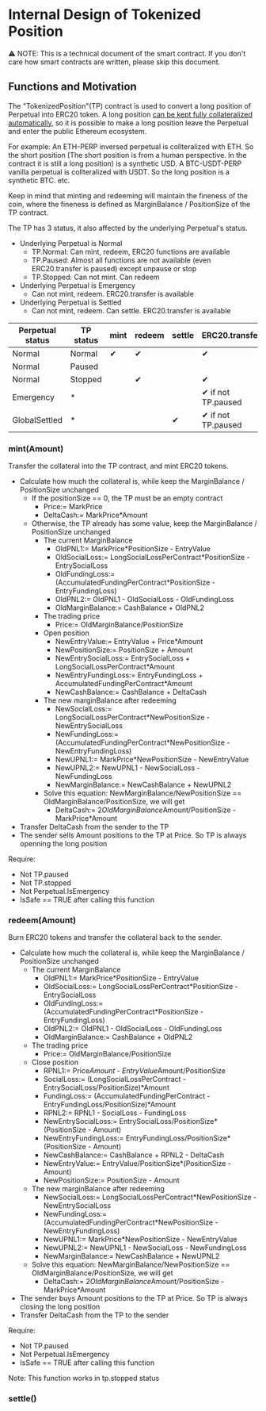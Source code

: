 # Internal Design of Tokenized Position

:warning: NOTE: This is a technical document of the smart contract. If you don't care how smart contracts are written, please skip this document.

## Functions and Motivation

The "TokenizedPosition"(TP) contract is used to convert a long position of Perpetual into ERC20 token. A long position [can be kept fully collateralized automatically](https://github.com/mcdexio/documents/blob/master/en/how-to-add-liquidity-to-amm.md), so it is possible to make a long position leave the Perpetual and enter the public Ethereum ecosystem.

For example: An ETH-PERP inversed perpetual is collteralized with ETH. So the short position (The short position is from a human perspective. In the contract it is still a long position) is a synthetic USD. A BTC-USDT-PERP vanilla perpetual is collteralized with USDT. So the long position is a synthetic BTC. etc.

Keep in mind that minting and redeeming will maintain the fineness of the coin, where the fineness is defined as MarginBalance / PositionSize of the TP contract.

The TP has 3 status, it also affected by the underlying Perpetual's status.

- Underlying Perpetual is Normal
  - TP.Normal: Can mint, redeem, ERC20 functions are available
  - TP.Paused: Almost all functions are not available (even ERC20.transfer is paused) except unpause or stop
  - TP.Stopped: Can not mint. Can redeem
- Underlying Perpetual is Emergency
  - Can not mint, redeem. ERC20.transfer is available
- Underlying Perpetual is Settled
  - Can not mint, redeem. Can settle. ERC20.transfer is available
  
| Perpetual status | TP status | mint | redeem | settle | ERC20.transfer |
|------------------|-----------|------|--------|--------|----------------|
| Normal           | Normal    | ✔    | ✔     |        | ✔              |
| Normal           | Paused    |      |        |        |                |
| Normal           | Stopped   |      | ✔      |        | ✔              |
| Emergency        | *         |      |         |        | ✔ if not TP.paused |
| GlobalSettled    | *         |      |         | ✔     | ✔ if not TP.paused |

### mint(Amount)

Transfer the collateral into the TP contract, and mint ERC20 tokens.

- Calculate how much the collateral is, while keep the MarginBalance / PositionSize unchanged
  - If the positionSize == 0, the TP must be an empty contract
    - Price:= MarkPrice
    - DeltaCash:= MarkPrice*Amount
  - Otherwise, the TP already has some value, keep the MarginBalance / PositionSize unchanged
    - The current MarginBalance
      - OldPNL1:= MarkPrice*PositionSize - EntryValue
      - OldSocialLoss:= LongSocialLossPerContract*PositionSize - EntrySocialLoss
      - OldFundingLoss:= (AccumulatedFundingPerContract*PositionSize - EntryFundingLoss)
      - OldPNL2:= OldPNL1 - OldSocialLoss - OldFundingLoss
      - OldMarginBalance:= CashBalance + OldPNL2
    - The trading price
      - Price:= OldMarginBalance/PositionSize
    - Open position
      - NewEntryValue:= EntryValue + Price*Amount
      - NewPositionSize:= PositionSize + Amount
      - NewEntrySocialLoss:= EntrySocialLoss + LongSocialLossPerContract*Amount
      - NewEntryFundingLoss:= EntryFundingLoss + AccumulatedFundingPerContract*Amount
      - NewCashBalance:= CashBalance + DeltaCash
    - The new marginBalance after redeeming
      - NewSocialLoss:= LongSocialLossPerContract*NewPositionSize - NewEntrySocialLoss
      - NewFundingLoss:= (AccumulatedFundingPerContract*NewPositionSize - NewEntryFundingLoss)
      - NewUPNL1:= MarkPrice*NewPositionSize - NewEntryValue
      - NewUPNL2:= NewUPNL1 - NewSocialLoss - NewFundingLoss
      - NewMarginBalance:= NewCashBalance + NewUPNL2
    - Solve this equation: NewMarginBalance/NewPositionSize == OldMarginBalance/PositionSize, we will get
      - DeltaCash:= 2*OldMarginBalance*Amount/PositionSize - MarkPrice*Amount
- Transfer DeltaCash from the sender to the TP
- The sender sells Amount positions to the TP at Price. So TP is always openning the long position

Require:

- Not TP.paused
- Not TP.stopped
- Not Perpetual.IsEmergency
- IsSafe == TRUE after calling this function

### redeem(Amount)

Burn ERC20 tokens and transfer the collateral back to the sender.

- Calculate how much the collateral is, while keep the MarginBalance / PositionSize unchanged
  - The current MarginBalance
    - OldPNL1:= MarkPrice*PositionSize - EntryValue
    - OldSocialLoss:= LongSocialLossPerContract*PositionSize - EntrySocialLoss
    - OldFundingLoss:= (AccumulatedFundingPerContract*PositionSize - EntryFundingLoss)
    - OldPNL2:= OldPNL1 - OldSocialLoss - OldFundingLoss
    - OldMarginBalance:= CashBalance + OldPNL2
  - The trading price
    - Price:= OldMarginBalance/PositionSize
  - Close position
    - RPNL1:= Price*Amount - EntryValue*Amount/PositionSize
    - SocialLoss:= (LongSocialLossPerContract - EntrySocialLoss/PositionSize)*Amount
    - FundingLoss:= (AccumulatedFundingPerContract - EntryFundingLoss/PositionSize)*Amount
    - RPNL2:= RPNL1 - SocialLoss - FundingLoss
    - NewEntrySocialLoss:= EntrySocialLoss/PositionSize*(PositionSize - Amount)
    - NewEntryFundingLoss:= EntryFundingLoss/PositionSize*(PositionSize - Amount)
    - NewCashBalance:= CashBalance + RPNL2 - DeltaCash
    - NewEntryValue:= EntryValue/PositionSize*(PositionSize - Amount)
    - NewPositionSize:= PositionSize - Amount
  - The new marginBalance after redeeming
    - NewSocialLoss:= LongSocialLossPerContract*NewPositionSize - NewEntrySocialLoss
    - NewFundingLoss:= (AccumulatedFundingPerContract*NewPositionSize - NewEntryFundingLoss)
    - NewUPNL1:= MarkPrice*NewPositionSize - NewEntryValue
    - NewUPNL2:= NewUPNL1 - NewSocialLoss - NewFundingLoss
    - NewMarginBalance:= NewCashBalance + NewUPNL2
  - Solve this equation: NewMarginBalance/NewPositionSize == OldMarginBalance/PositionSize, we will get
    - DeltaCash:= 2*OldMarginBalance*Amount/PositionSize - MarkPrice*Amount
- The sender buys Amount positions to the TP at Price. So TP is always closing the long position
- Transfer DeltaCash from the TP to the sender

Require:

- Not TP.paused
- Not Perpetual.IsEmergency
- IsSafe == TRUE after calling this function

Note: This function works in tp.stopped status

### settle()
